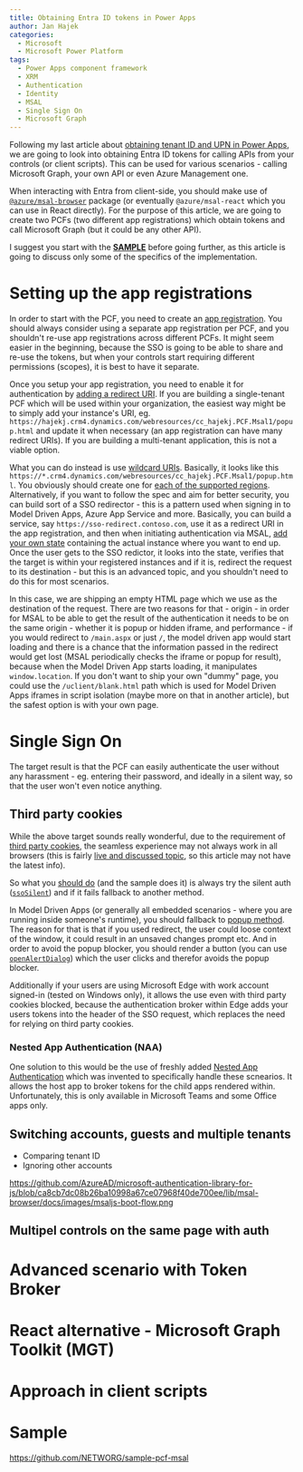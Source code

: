 ```yaml
---
title: Obtaining Entra ID tokens in Power Apps
author: Jan Hajek
categories:
  - Microsoft
  - Microsoft Power Platform
tags:
  - Power Apps component framework
  - XRM
  - Authentication
  - Identity
  - MSAL
  - Single Sign On
  - Microsoft Graph
---
```


Following my last article about [obtaining tenant ID and UPN in Power Apps](https://hajekj.net/2025/04/17/all-the-ways-of-retrieving-user-id-tenant-id-upn-and-environment-id-in-power-apps/), we are going to look into obtaining Entra ID tokens for calling APIs from your controls (or client scripts). This can be used for various scenarios - calling Microsoft Graph, your own API or even Azure Management one.

<!-- more-->

When interacting with Entra from client-side, you should make use of [`@azure/msal-browser`](https://www.npmjs.com/package/@azure/msal-browser) package (or eventually `@azure/msal-react` which you can use in React directly). For the purpose of this article, we are going to create two PCFs (two different app registrations) which obtain tokens and call Microsoft Graph (but it could be any other API).

I suggest you start with the **[SAMPLE](https://github.com/NETWORG/sample-pcf-msal)** before going further, as this article is going to discuss only some of the specifics of the implementation.

# Setting up the app registrations

In order to start with the PCF, you need to create an [app registration](https://learn.microsoft.com/en-us/entra/identity-platform/quickstart-register-app). You should always consider using a separate app registration per PCF, and you shouldn't re-use app registrations across different PCFs. It might seem easier in the beginning, because the SSO is going to be able to share and re-use the tokens, but when your controls start requiring different permissions (scopes), it is best to have it separate.

Once you setup your app registration, you need to enable it for authentication by [adding a redirect URI](https://learn.microsoft.com/en-us/entra/identity-platform/how-to-add-redirect-uri). If you are building a single-tenant PCF which will be used within your organization, the easiest way might be to simply add your instance's URI, eg. `https://hajekj.crm4.dynamics.com/webresources/cc_hajekj.PCF.Msal1/popup.html` and update it when necessary (an app registration can have many redirect URIs). If you are building a multi-tenant application, this is not a viable option.

What you can do instead is use [wildcard URIs](https://learn.microsoft.com/en-us/entra/identity-platform/reply-url#restrictions-on-wildcards-in-redirect-uris). Basically, it looks like this `https://*.crm4.dynamics.com/webresources/cc_hajekj.PCF.Msal1/popup.html`. You obviously should create one for [each of the supported regions](https://learn.microsoft.com/en-us/power-platform/admin/new-datacenter-regions). Alternatively, if you want to follow the spec and aim for better security, you can build sort of a SSO redirector - this is a pattern used when signing in to Model Driven Apps, Azure App Service and more. Basically, you can build a service, say `https://sso-redirect.contoso.com`, use it as a redirect URI in the app registration, and then when initiating authentication via MSAL, [add your own state](https://learn.microsoft.com/en-us/entra/identity-platform/msal-js-pass-custom-state-authentication-request) containing the actual instance where you want to end up. Once the user gets to the SSO redictor, it looks into the state, verifies that the target is within your registered instances and if it is, redirect the request to its destination - but this is an advanced topic, and you shouldn't need to do this for most scenarios.

In this case, we are shipping an empty HTML page which we use as the destination of the request. There are two reasons for that - origin - in order for MSAL to be able to get the result of the authentication it needs to be on the same origin - whether it is popup or hidden iframe, and performance - if you would redirect to `/main.aspx` or just `/`, the model driven app would start loading and there is a chance that the information passed in the redirect would get lost (MSAL periodically checks the iframe or popup for result), because when the Model Driven App starts loading, it manipulates `window.location`. If you don't want to ship your own "dummy" page, you could use the `/uclient/blank.html` path which is used for Model Driven Apps iframes in script isolation (maybe more on that in another article), but the safest option is with your own page.

# Single Sign On

The target result is that the PCF can easily authenticate the user without any harassment - eg. entering their password, and ideally in a silent way, so that the user won't even notice anything.

## Third party cookies

While the above target sounds really wonderful, due to the requirement of [third party cookies](https://learn.microsoft.com/en-us/entra/identity-platform/reference-third-party-cookies-spas), the seamless experience may not always work in all browsers (this is fairly [live and discussed topic](https://www.msn.com/en-us/news/technology/google-chrome-won-t-phase-out-third-party-cookies-after-all/ar-AA1DyrIG), so this article may not have the latest info).

So what you [should do](https://github.com/AzureAD/microsoft-authentication-library-for-js/blob/ca8cb7dc08b26ba10998a67ce07968f40de700ee/lib/msal-browser/docs/images/msaljs-boot-flow.png) (and the sample does it) is always try the silent auth ([`ssoSilent`](https://github.com/AzureAD/microsoft-authentication-library-for-js/blob/dev/lib/msal-browser/docs/login-user.md#silent-login-with-ssosilent)) and if it fails fallback to another method.

In Model Driven Apps (or generally all embedded scenarios - where you are running inside someone's runtime), you should fallback to [popup method](https://learn.microsoft.com/en-us/entra/identity-platform/scenario-spa-sign-in?tabs=javascript2#choosing-between-a-pop-up-or-redirect-experience). The reason for that is that if you used redirect, the user could loose context of the window, it could result in an unsaved changes prompt etc. And in order to avoid the popup blocker, you should render a button (you can use [`openAlertDialog`](https://learn.microsoft.com/en-us/power-apps/developer/model-driven-apps/clientapi/reference/xrm-navigation/openalertdialog)) which the user clicks and therefor avoids the popup blocker.

Additionally if your users are using Microsoft Edge with work account signed-in (tested on Windows only), it allows the use even with third party cookies blocked, because the authentication broker within Edge adds your users tokens into the header of the SSO request, which replaces the need for relying on third party cookies.

### Nested App Authentication (NAA)

One solution to this would be the use of freshly added [Nested App Authentication](https://learn.microsoft.com/en-us/microsoftteams/platform/concepts/authentication/nested-authentication) which was invented to specifically handle these scnearios. It allows the host app to broker tokens for the child apps rendered within. Unfortunately, this is only available in Microsoft Teams and some Office apps only.

## Switching accounts, guests and multiple tenants

* Comparing tenant ID
* Ignoring other accounts

https://github.com/AzureAD/microsoft-authentication-library-for-js/blob/ca8cb7dc08b26ba10998a67ce07968f40de700ee/lib/msal-browser/docs/images/msaljs-boot-flow.png

## Multipel controls on the same page with auth

# Advanced scenario with Token Broker

# React alternative - Microsoft Graph Toolkit (MGT)

# Approach in client scripts

# Sample

https://github.com/NETWORG/sample-pcf-msal